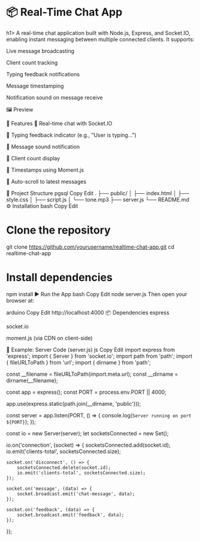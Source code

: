 <h1>📦 Real-Time Chat App</h1>h1>
A real-time chat application built with Node.js, Express, and Socket.IO, enabling instant messaging between multiple connected clients. It supports:

Live message broadcasting

Client count tracking

Typing feedback notifications

Message timestamping

Notification sound on message receive

🖼️ Preview
<!-- Optional: add a real screenshot path if available -->

🚀 Features
💬 Real-time chat with Socket.IO

🔔 Typing feedback indicator (e.g., "User is typing...")

📢 Message sound notification

🧑 Client count display

📅 Timestamps using Moment.js

🔁 Auto-scroll to latest messages

📁 Project Structure
pgsql
Copy
Edit
.
├── public/
│   ├── index.html
│   ├── style.css
│   ├── script.js
│   └── tone.mp3
├── server.js
└── README.md
⚙️ Installation
bash
Copy
Edit
# Clone the repository
git clone https://github.com/yourusername/realtime-chat-app.git
cd realtime-chat-app

# Install dependencies
npm install
▶️ Run the App
bash
Copy
Edit
node server.js
Then open your browser at:

arduino
Copy
Edit
http://localhost:4000
📦 Dependencies
express

socket.io

moment.js (via CDN on client-side)

📄 Example: Server Code (server.js)
js
Copy
Edit
import express from 'express';
import { Server } from 'socket.io';
import path from 'path';
import { fileURLToPath } from 'url';
import { dirname } from 'path';

const __filename = fileURLToPath(import.meta.url);
const __dirname = dirname(__filename);

const app = express();
const PORT = process.env.PORT || 4000;

app.use(express.static(path.join(__dirname, 'public')));

const server = app.listen(PORT, () => {
    console.log(`Server running on port ${PORT}`);
});

const io = new Server(server);
let socketsConnected = new Set();

io.on('connection', (socket) => {
    socketsConnected.add(socket.id);
    io.emit('clients-total', socketsConnected.size);

    socket.on('disconnect', () => {
        socketsConnected.delete(socket.id);
        io.emit('clients-total', socketsConnected.size);
    });

    socket.on('message', (data) => {
        socket.broadcast.emit('chat-message', data);
    });

    socket.on('feedback', (data) => {
        socket.broadcast.emit('feedback', data);
    });
});
